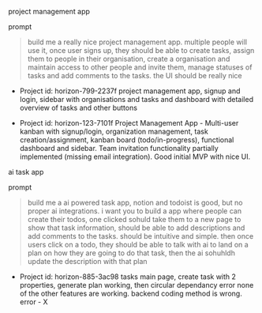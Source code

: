 project management app

prompt
> build me a really nice project management app. multiple people will use it, once user signs up, they should be able to create tasks, assign them to people in their organisation, create a organisation and maintain access to other people and invite them, manage statuses of tasks and add comments to the tasks. the UI should be really nice

- Project id: horizon-799-2237f
  project management app, signup and login, sidebar with organisations and tasks and dashboard with detailed overview of tasks and other buttons

- Project id: horizon-123-7101f
  Project Management App - Multi-user kanban with signup/login, organization management, task creation/assignment, kanban board (todo/in-progress), functional dashboard and sidebar. Team invitation functionality partially implemented (missing email integration). Good initial MVP with nice UI.


ai task app

prompt
> build me a ai powered task app, notion and todoist is good, but no proper ai integrations. i want you to build a app where people can create their todos, one clicked sohuld take them to a new page to show that task information, should be able to add descriptions and add comments to the tasks. should be intuitive and simple. then once users click on a todo, they should be able to talk with ai to land on a plan on how they are going to do that task, then the ai sohuhldh update the description with that plan

- Project id: horizon-885-3ac98
  tasks main page, create task with 2 properties, generate plan working, then circular dependancy error none of the other features are working. backend coding method is wrong. error - X
